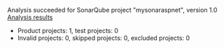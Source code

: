 Analysis succeeded for SonarQube project "mysonaraspnet", version 1.0 [Analysis results](http://localhost:9000/dashboard/index/mysonaraspnet)
- Product projects: 1, test projects: 0
- Invalid projects: 0, skipped projects: 0, excluded projects: 0
